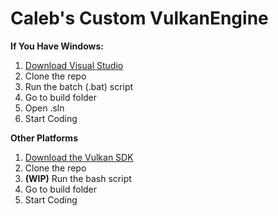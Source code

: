 # Caleb's Custom VulkanEngine


**If You Have Windows:**

  <ol>
    <li><a href="https://visualstudio.microsoft.com/downloads/">Download Visual Studio</a></li>
    <li>Clone the repo</li>
    <li>Run the batch (.bat) script</li>
    <li>Go to build folder</li>
    <li>Open .sln</li>
    <li>Start Coding</li>
  </ol> 

**Other Platforms** 

<ol>
  <li><a href="https://vulkan.lunarg.com/">Download the Vulkan SDK</a></li>
  <li>Clone the repo</li>
  <li><b>(WIP)</b> Run the bash script</li>
  <li>Go to build folder</li>
  <li>Start Coding</li>
</ol> 
